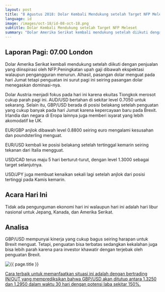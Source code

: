 ```yaml
---
layout: post
title: "8 Agustus 2018: Dolar Kembali Mendukung setelah Target NFP Meleset"
language: id
image: /images/oct-18/id-08-oct-18.png
subtitle: Dolar Kembali Mendukung setelah Target NFP Meleset
summary: "Dolar Amerika Serikat kembali mendukung setelah diikuti dengan penjualan yang diinspirasi oleh NFP.Peningkatan upah gaji dibawah ekspektasi walaupun pengangguran menurun"
---
```

## Laporan Pagi: 07.00 London

Dolar Amerika Serikat kembali mendukung setelah diikuti dengan penjualan yang diinspirasi oleh NFP.Peningkatan upah gaji dibawah ekspektasi walaupun pengangguran menurun. Alhasil, pasangan dolar menguat pada hari Jumat tetapi penguatan ini surut pagi ini seiring pasangan dolar menegaskan dominasi-nya.

Dolar Austria menjadi fokus pada hari ini karena ekuitas Tiongkok merosot cukup parah pagi ini. AUD/USD bertahan di sekitar level 0.7050 untuk sekarang. Selain itu, GBP/USD berada di posisi belakang setelah penguatan yang cukup banyak pada hari Jumat karena kepercayaan baru pada Brexit. Irlandia dan negara di Eropa lainnya juga memberi isyarat yang lebih akomodatif ke UK. 

EUR/GBP anjlok dibawah level 0.8800 seiring euro mengalami kesusahan dan poundsterling menguat.

EUR/USD kembali ke posisi belakang setelah tertinggal kemarin seiring tekanan dari Italia mengguat.

USD/CAD terus maju 5 hari berturut-turut, dengan level 1.3000 sebagai target selanjutnya.

USD/JPY juga membuat kenaikan sekali lagi setelah anjlok dari posisi tertinggi pada Kamis kemarin.

## Acara Hari Ini

Tidak ada pengunguman ekonomi hari ini walaupun hari ini adalah hari libur nasional untuk Jepang, Kanada, dan Amerika Serikat.

## Analisa

GBP/USD mempunyai kinerja yang cukup bagus seiring harapan untuk Brexit menguat. Tetapi, penguatan bisa terbatas sedangkan kekalahan juga bisa lebih parah karena para investor khawatir dengan terjebak oleh penguatan Brexit.

<img src="{{ site.url }}/images/oct-18/id-08-oct-18.png" alt="{{ page.title }}" title="{{ page.title }}">

<a href="%LINK%%?currency=USD&market=forex&underlying=frxGBPUSD&formname=endsinout&duration_amount=30&duration_units=d&amount=10&amount_type=stake&expiry_type=duration&barrier_high=1.3250&barrier_low=1.2950" target="_blank">Cara terbaik untuk memanfaatkan situasi ini adalah dengan bertrading IN/OUT yang memprediksikan bahwa GBP/USD akan ditutup antara 1.3250 dan 1.2950 dalam waktu 30 hari dengan potensi laba sekitar 150%.</a>
